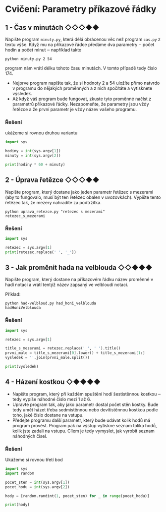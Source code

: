 # Cvičení: Parametry příkazové řádky

## 1 - Čas v minutách ◇◇◇◆◆

Napište program `minuty.py`, která dělá obrácenou věc než program `cas.py` z textu výše. Když mu na příkazové řádce
předáme dva parametry ‒ počet hodin a počet minut ‒ například takto

```text
python minuty.py 2 54
```

program nám vrátí délku tohoto času minutách. V tomto případě tedy číslo 174.

- Nejprve program napište tak, že si hodnoty 2 a 54 uložíte přímo natvrdo v programu do nějakých proměnných a z nich
  spočítáte a vytisknete výsledek.
- Až když váš program bude fungovat, zkuste tyto proměnné načíst z parametrů příkazové řádky. Nezapomeňte, že parametry
  jsou vždy řetězce a že první parametr je vždy název vašeho programu.

### Řešení

ukážeme si rovnou druhou variantu

```python
import sys

hodiny = int(sys.argv[1])
minuty = int(sys.argv[2])

print(hodiny * 60 + minuty)
```

## 2 - Úprava řetězce ◇◇◇◆◆

Napište program, který dostane jako jeden parametr řetězec s mezerami (aby to fungovalo, musí být ten řetězec obalen v
uvozovkách). Vypište tento řetězec tak, že mezery nahradíte za podtržítka.

```text
python uprava_retezce.py "retezec s mezerami"
retezec_s_mezerami
```

### Řešení

```python
import sys

retezec = sys.argv[1]
print(retezec.replace(' ', '_'))
```

## 3 - Jak proměnit hada na velblouda ◇◇◆◆◆

Napište program, který dostane na příkazovém řádku název proměnné v hadí notaci a vrátí tentýž název zapsaný ve velbloudí notaci.

Příklad:

```text
python had-velbloud.py had_honi_velblouda
hadHoniVelblouda
```

### Řešení

```python
import sys

retezec = sys.argv[1]

title_s_mezerami = retezec.replace('_', ' ').title()
prvni_male = title_s_mezerami[0].lower() + title_s_mezerami[1:]
vysledek = ''.join(prvni_male.split())

print(vysledek)
```

## 4 - Házení kostkou ◇◆◆◆◆

- Napište program, který při každém spuštění hodí šestistěnnou kostkou ‒ tedy vypíše náhodné číslo mezi 1 až 6.
- Upravte program tak, aby jako parametr dostal počet stěn kostky. Bude tedy umět házet třeba sedmistěnnou nebo devítistěnnou kostkou podle toho, jaké číslo dostane na vstupu.
- Předejte programu další parametr, který bude udávat kolik hodů má program provést. Program pak na výstup vytiskne seznam tolika hodů, kolik jste zadali na vstupu. Cílem je tedy vymyslet, jak vyrobit seznam náhodných čísel.

### Řešení

Ukážeme si rovnou třetí bod 

```python
import sys
import random

pocet_sten = int(sys.argv[1])
pocet_hodu = int(sys.argv[2])

hody = [random.randint(1, pocet_sten) for _ in range(pocet_hodu)]

print(hody)
```

